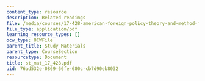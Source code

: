 ```yaml
---
content_type: resource
description: Related readings
file: /media/courses/17-428-american-foreign-policy-theory-and-method-fall-2004/76ad532e086966fe680ccb7d90eb8032_st_mat_17_428.pdf
file_type: application/pdf
learning_resource_types: []
ocw_type: OCWFile
parent_title: Study Materials
parent_type: CourseSection
resourcetype: Document
title: st_mat_17_428.pdf
uid: 76ad532e-0869-66fe-680c-cb7d90eb8032
---
```


